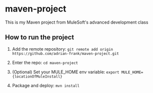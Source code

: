 # maven-project

This is my Maven project from MuleSoft's advanced development class

## How to run the project

1. Add the remote repository: `git remote add origin https://github.com/adrian-frank/maven-project.git`

1. Enter the repo: `cd maven-project`

1. (Optional) Set your MULE_HOME env variable: `export MULE_HOME={locationOfMuleInstall}`

1. Package and deploy: `mvn install`
